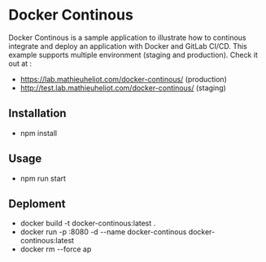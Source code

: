 # Docker Continous
Docker Continous is a sample application to illustrate how to continous integrate and deploy an application with Docker and GitLab CI/CD.
This example supports multiple environment (staging and production).
Check it out at :
- https://lab.mathieuheliot.com/docker-continous/ (production)
- http://test.lab.mathieuheliot.com/docker-continous/ (staging)

## Installation
- npm install

## Usage
- npm run start

## Deploment
- docker build -t docker-continous:latest .
- docker run -p <PORT>:8080 -d --name docker-continous docker-continous:latest
- docker rm --force ap